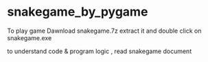 # snakegame_by_pygame
To play game
  Dawnload snakegame.7z
  extract it
  and double click on snakegame.exe

to understand code & program logic , read snakegame document
